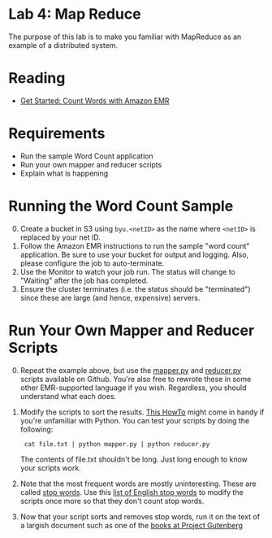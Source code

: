 # Lab 4: Map Reduce

The purpose of this lab is to make you familiar with MapReduce as an example of a distributed system.

# Reading

- [Get Started: Count Words with Amazon EMR](http://docs.aws.amazon.com/ElasticMapReduce/latest/DeveloperGuide/emr-get-started-count-words.html)

# Requirements

- Run the sample Word Count application
- Run your own mapper and reducer scripts
- Explain what is happening

# Running the Word Count Sample 

0. Create a bucket in S3 using ```byu.<netID>``` as the name where ```<netID>``` is replaced by your net ID.
0. Follow the Amazon EMR instructions to run the sample "word count" application. Be sure to use your bucket for output and logging. Also, please configure the job to auto-terminate.
0. Use the Monitor to watch your job run.  The status will change to "Waiting" after the job has completed.
0. Ensure the cluster terminates (i.e. the status should be "terminated") since these are large (and hence, expensive) servers.


# Run Your Own Mapper and Reducer Scripts

0. Repeat the example above, but use the [mapper.py](https://github.com/windley/CS462-Event-Edition/blob/master/code/mapreduce/mapper.py) and [reducer.py](https://github.com/windley/CS462-Event-Edition/blob/master/code/mapreduce/reducer.py) scripts available on Github. You're also free to rewrote these in some other EMR-supported language if you wish. Regardless, you should understand what each does.
0. Modify the scripts to sort the results. [This HowTo](https://wiki.python.org/moin/HowTo/Sorting) might come in handy if you're unfamiliar with Python. You can test your scripts by doing the following:

		cat file.txt | python mapper.py | python reducer.py

	The contents of file.txt shouldn't be long. Just long enough to know your scripts work. 

0. Note that the most frequent words are mostly uninteresting. These are called [stop words](https://en.wikipedia.org/wiki/Stop_words). Use this [list of English stop words](https://github.com/windley/CS462-Event-Edition/blob/master/code/mapreduce/stop-words) to modify the scripts once more so that they don't count stop words.
0. Now that your script sorts and removes stop words, run it on the text of a largish document such as one of the [books at Project Gutenberg](https://www.gutenberg.org/)
